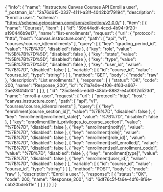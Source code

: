 {
  "info": {
    "name": "Instructure Canvas Courses API Enroll a user",
    "_postman_id": "2a76d615-0337-4111-a31f-4042b0f79194",
    "description": "Enroll a user.",
    "schema": "https://schema.getpostman.com/json/collection/v2.0.0/"
  },
  "item": [
    {
      "name": "Courses",
      "item": [
        {
          "id": "59d44edf-4ccd-4b94-9f20-a190446b9e17",
          "name": "list-enrollments",
          "request": {
            "url": {
              "protocol": "http",
              "host": "canvas.instructure.com",
              "path": [
                "api",
                "v1",
                "courses/:course_id/enrollments"
              ],
              "query": [
                {
                  "key": "grading_period_id",
                  "value": "%7B%7D",
                  "disabled": false
                },
                {
                  "key": "role",
                  "value": "%5B%7B%7D%5D",
                  "disabled": false
                },
                {
                  "key": "state",
                  "value": "%5B%7B%7D%5D",
                  "disabled": false
                },
                {
                  "key": "type",
                  "value": "%5B%7B%7D%5D",
                  "disabled": false
                },
                {
                  "key": "user_id",
                  "value": "%7B%7D",
                  "disabled": false
                }
              ],
              "variable": [
                {
                  "id": "course_id",
                  "value": "course_id",
                  "type": "string"
                }
              ]
            },
            "method": "GET",
            "body": {
              "mode": "raw"
            },
            "description": "List enrollments."
          },
          "response": [
            {
              "status": "OK",
              "code": 200,
              "name": "Response_200",
              "id": "c71a7e0e-4f06-4f63-a667-2ae28f414b10"
            }
          ]
        },
        {
          "id": "25c3ee5c-edd3-48bb-8882-e4c0012d523d",
          "name": "enroll-a-user",
          "request": {
            "url": {
              "protocol": "http",
              "host": "canvas.instructure.com",
              "path": [
                "api",
                "v1",
                "courses/:course_id/enrollments"
              ],
              "query": [
                {
                  "key": "enrollment[course_section_id]",
                  "value": "%7B%7D",
                  "disabled": false
                },
                {
                  "key": "enrollment[enrollment_state]",
                  "value": "%7B%7D",
                  "disabled": false
                },
                {
                  "key": "enrollment[limit_privileges_to_course_section]",
                  "value": "%7B%7D",
                  "disabled": false
                },
                {
                  "key": "enrollment[notify]",
                  "value": "%7B%7D",
                  "disabled": false
                },
                {
                  "key": "enrollment[role]",
                  "value": "%7B%7D",
                  "disabled": false
                },
                {
                  "key": "enrollment[role_id]",
                  "value": "%7B%7D",
                  "disabled": false
                },
                {
                  "key": "enrollment[self_enrolled]",
                  "value": "%7B%7D",
                  "disabled": false
                },
                {
                  "key": "enrollment[self_enrollment_code]",
                  "value": "%7B%7D",
                  "disabled": false
                },
                {
                  "key": "enrollment[type]",
                  "value": "%7B%7D",
                  "disabled": false
                },
                {
                  "key": "enrollment[user_id]",
                  "value": "%7B%7D",
                  "disabled": false
                }
              ],
              "variable": [
                {
                  "id": "course_id",
                  "value": "course_id",
                  "type": "string"
                }
              ]
            },
            "method": "POST",
            "body": {
              "mode": "raw"
            },
            "description": "Enroll a user."
          },
          "response": [
            {
              "status": "OK",
              "code": 200,
              "name": "Response_200",
              "id": "6df76c5f-fa6e-4df6-8f6e-cbb20bde511e"
            }
          ]
        }
      ]
    }
  ]
}